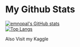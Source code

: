 # My Github Stats

[![emnopal's GitHub stats](https://github-readme-stats.vercel.app/api?username=emnopal)](https://github.com/emnopal/test-stats) <br>
[![Top Langs](https://github-readme-stats.vercel.app/api/top-langs/?username=emnopal&layout=compact&hide=jupyter%20notebook,visual%20basic%20.net,pascal,matlab,m)](https://github.com/emnopal/test-stats) <br>

Also Visit my Kaggle




